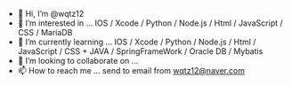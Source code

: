- 👋 Hi, I’m @wqtz12
- 👀 I’m interested in ... IOS / Xcode / Python / Node.js / Html / JavaScript / CSS / MariaDB
- 🌱 I’m currently learning ... IOS / Xcode / Python / Node.js / Html / JavaScript / CSS + JAVA / SpringFrameWork / Oracle DB / Mybatis
- 💞️ I’m looking to collaborate on ... 
- 📫 How to reach me ... send to email from wqtz12@naver.com

<!---
wqtz12/wqtz12 is a ✨ special ✨ repository because its `README.md` (this file) appears on your GitHub profile.
You can click the Preview link to take a look at your changes.
--->

